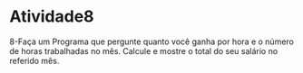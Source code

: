 # Atividade8
8-Faça um Programa que pergunte quanto você ganha por hora e o número de horas trabalhadas no mês. Calcule e mostre o total do seu salário no referido mês.